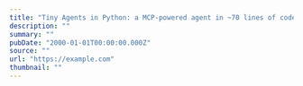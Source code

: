 ```yaml
---
title: "Tiny Agents in Python: a MCP-powered agent in ~70 lines of code"
description: ""
summary: ""
pubDate: "2000-01-01T00:00:00.000Z"
source: ""
url: "https://example.com"
thumbnail: ""
---
```


